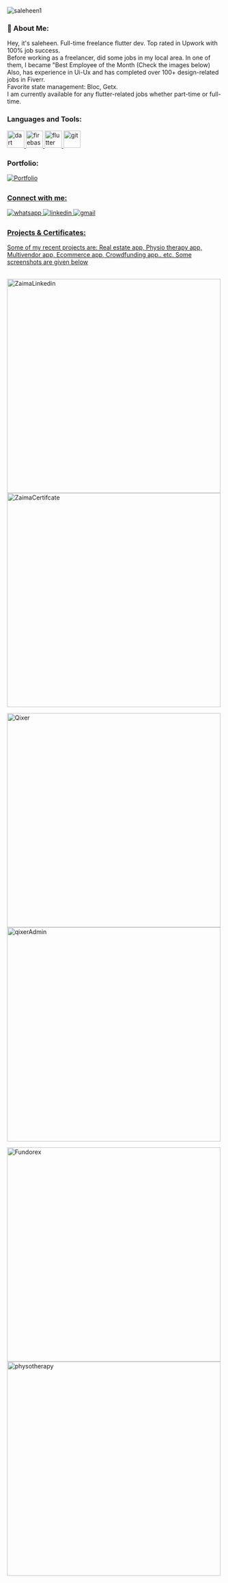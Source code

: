 <p><img align="center" src="https://github-readme-streak-stats.herokuapp.com/?user=saleheen1&" alt="saleheen1" /></p>

<h3 align="left">🚀 About Me:</h3>

Hey, it's saleheen. Full-time freelance flutter dev. Top rated in Upwork with 100% job success. <br>
Before working as a freelancer, did some jobs in my local area. In one of them, I became "Best Employee of the Month (Check the images below) <br>
Also, has experience in Ui-Ux and has completed over 100+ design-related jobs in Fiverr. <br>
Favorite state management: Bloc, Getx. <br>
I am currently available for any flutter-related jobs whether part-time or full-time. <br>



<h3 align="left">Languages and Tools:</h3>
<p align="left"> <a href="https://dart.dev" target="_blank" rel="noreferrer"> <img src="https://www.vectorlogo.zone/logos/dartlang/dartlang-icon.svg" alt="dart" width="40" height="40"/> </a> <a href="https://firebase.google.com/" target="_blank" rel="noreferrer"> <img src="https://www.vectorlogo.zone/logos/firebase/firebase-icon.svg" alt="firebase" width="40" height="40"/> </a> <a href="https://flutter.dev" target="_blank" rel="noreferrer"> <img src="https://www.vectorlogo.zone/logos/flutterio/flutterio-icon.svg" alt="flutter" width="40" height="40"/> </a> <a href="https://git-scm.com/" target="_blank" rel="noreferrer"> <img src="https://www.vectorlogo.zone/logos/git-scm/git-scm-icon.svg" alt="git" width="40" height="40"/> </a></p>

<h3 align="left">Portfolio:</h3>
<a href="https://saleheen.godaddysites.com/" target="_blank">
<img src=https://img.shields.io/badge/My-Portfolio-%2300acee.svg?color=000000&style=for-the-badge&logo=portfolio&logoColor=white alt=Portfolio style="margin-bottom: 5px;" />

  

<h3 align="left">Connect with me:</h3>

<a href="https://api.whatsapp.com/send/?phone=+8801781873788&text&type=phone_number&app_absent=0" target="_blank">
<img src=https://img.shields.io/badge/whatsapp-%2300acee.svg?color=25D366&style=for-the-badge&logo=whatsapp&logoColor=white alt=whatsapp style="margin-bottom: 5px;" />
  
<a href="https://linkedin.com/in/sm-saleheen" target="_blank">
<img src=https://img.shields.io/badge/linkedin-%2300acee.svg?color=0077B5&style=for-the-badge&logo=linkedin&logoColor=white alt=linkedin style="margin-bottom: 5px;" />

<a href="mailto:smsaleheen3@gmail.com" target="_blank">
<img src=https://img.shields.io/badge/gmail-%2300acee.svg?color=EA4335&style=for-the-badge&logo=gmail&logoColor=white alt=gmail style="margin-bottom: 5px;" />

<h3 align="left">Projects & Certificates:</h3>
Some of my recent projects are: Real estate app, Physio therapy app, Multivendor app, Ecommerce app, Crowdfunding app.. etc. Some screenshots are given below <br> <br>


                                                                                                                                                                
<p float="left">
  <img alt=ZaimaLinkedin src="https://i.postimg.cc/JzCzMz6s/image-1.png" width="500" />
  <img alt=ZaimaCertifcate src="https://i.postimg.cc/rwYczygG/1645078995257.jpg" width="500" />
</p>

<p float="left">
  <img alt=Qixer src="https://i.postimg.cc/XJJPT999/qixer.png" width="500" />
  <img alt=qixerAdmin src="https://i.postimg.cc/BnyZtZG4/rs-w-2046-cg-true.png" width="500" />
</p>

<p float="left">
  <img alt=Fundorex src="https://i.postimg.cc/yxYXZ2R4/image-1-1.png" width="500" />
  <img alt=physotherapy src="https://i.postimg.cc/J4rz2dqV/New-Project.png" width="500" />
</p>



